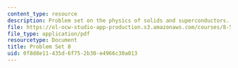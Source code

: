 ```yaml
---
content_type: resource
description: Problem set on the physics of solids and superconductors.
file: https://ol-ocw-studio-app-production.s3.amazonaws.com/courses/8-512-theory-of-solids-ii-spring-2009/0f8d8e11435d6f752b30e4966c30a013_MIT8_512s09_pset08.pdf
file_type: application/pdf
resourcetype: Document
title: Problem Set 8
uid: 0f8d8e11-435d-6f75-2b30-e4966c30a013
---
```

